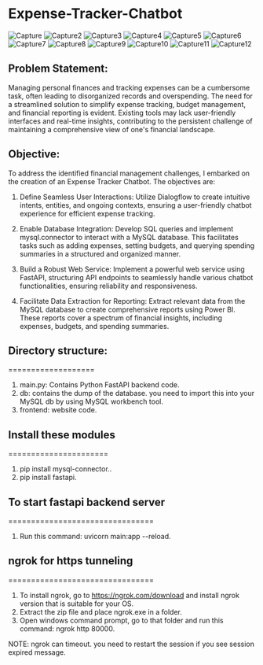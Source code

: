 # Expense-Tracker-Chatbot
![Capture](https://github.com/ImaneMdn/Expense-Tracker-Chatbot/assets/115882702/9a6671de-7622-43d0-be17-496f81a6da7a)
![Capture2](https://github.com/ImaneMdn/Expense-Tracker-Chatbot/assets/115882702/bbe85bda-a312-4d14-988f-91725aa5bd00)
![Capture3](https://github.com/ImaneMdn/Expense-Tracker-Chatbot/assets/115882702/446590cf-5462-43a6-a0a5-19c2243490eb)
![Capture4](https://github.com/ImaneMdn/Expense-Tracker-Chatbot/assets/115882702/b5ef0e60-c170-40b9-bbce-b863fca13849)
![Capture5](https://github.com/ImaneMdn/Expense-Tracker-Chatbot/assets/115882702/9fe7b1d2-1d70-4e39-8d7a-eaaf54d49244)
![Capture6](https://github.com/ImaneMdn/Expense-Tracker-Chatbot/assets/115882702/4659157f-57ce-48f5-8ad3-392a89ee2a04)
![Capture7](https://github.com/ImaneMdn/Expense-Tracker-Chatbot/assets/115882702/a69772ef-5883-4007-80ba-5da5ebd3ec33)
![Capture8](https://github.com/ImaneMdn/Expense-Tracker-Chatbot/assets/115882702/58605294-19bf-4147-b02d-2888b82606f6)
![Capture9](https://github.com/ImaneMdn/Expense-Tracker-Chatbot/assets/115882702/acccf488-6104-42a2-97fb-dba226b05fc3)
![Capture10](https://github.com/ImaneMdn/Expense-Tracker-Chatbot/assets/115882702/f524d176-7b18-4c2f-abf4-92d61b710419)
![Capture11](https://github.com/ImaneMdn/Expense-Tracker-Chatbot/assets/115882702/028a15fe-cadc-49bb-8251-66e9acf6b99c)
![Capture12](https://github.com/ImaneMdn/Expense-Tracker-Chatbot/assets/115882702/64ece61f-8102-40fb-8fee-3a38d36f1ab5)

## Problem Statement:

Managing personal finances and tracking expenses can be a cumbersome task, often leading to disorganized records and overspending. The need for a streamlined solution to simplify expense tracking, budget management, and financial reporting is evident. Existing tools may lack user-friendly interfaces and real-time insights, contributing to the persistent challenge of maintaining a comprehensive view of one's financial landscape.

## Objective:

To address the identified financial management challenges, I embarked on the creation of an Expense Tracker Chatbot. The objectives are:

1. Define Seamless User Interactions: Utilize Dialogflow to create intuitive intents, entities, and ongoing contexts, ensuring a user-friendly chatbot experience for efficient expense tracking.

2. Enable Database Integration: Develop SQL queries and implement mysql.connector to interact with a MySQL database. This facilitates tasks such as adding expenses, setting budgets, and querying spending summaries in a structured and organized manner.

3. Build a Robust Web Service: Implement a powerful web service using FastAPI, structuring API endpoints to seamlessly handle various chatbot functionalities, ensuring reliability and responsiveness.

4. Facilitate Data Extraction for Reporting: Extract relevant data from the MySQL database to create comprehensive reports using Power BI. These reports cover a spectrum of financial insights, including expenses, budgets, and spending summaries.

## Directory structure:
===================
1. main.py: Contains Python FastAPI backend code.
2. db: contains the dump of the database. you need to import this into your MySQL db by using MySQL workbench tool.
3. frontend: website code.

## Install these modules
======================

1. pip install mysql-connector..
2. pip install fastapi.

## To start fastapi backend server
================================
1. Run this command: uvicorn main:app --reload.

## ngrok for https tunneling
================================
1. To install ngrok, go to https://ngrok.com/download and install ngrok version that is suitable for your OS.
2. Extract the zip file and place ngrok.exe in a folder.
3. Open windows command prompt, go to that folder and run this command: ngrok http 80000.

NOTE: ngrok can timeout. you need to restart the session if you see session expired message.

